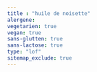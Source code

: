 ```yaml
---
title : "huile de noisette"
alergene: 
vegetarien: true
vegan: true
sans-glutten: true
sans-lactose: true
type: "lof"
sitemap_exclude: true
--- 
```


